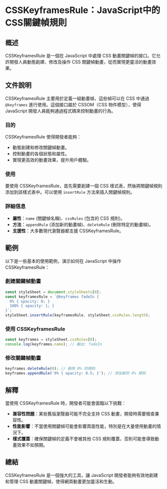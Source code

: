 <!--
Meta Description: # CSSKeyframesRule：JavaScript中的CSS關鍵幀規則 ## 概述 CSSKeyframesRule 是一個在 JavaScript 中處理 CSS 動畫關鍵幀的接口。它允許開發人員動態創建、修改及操作 CSS 關鍵幀動畫，從而實現更靈活的動畫效果。 ## 文件說明 CSSK...
Meta Keywords: csskeyframesrule, css, javascript, keyframes, stylesheet
-->

# CSSKeyframesRule：JavaScript中的CSS關鍵幀規則

## 概述
CSSKeyframesRule 是一個在 JavaScript 中處理 CSS 動畫關鍵幀的接口。它允許開發人員動態創建、修改及操作 CSS 關鍵幀動畫，從而實現更靈活的動畫效果。

## 文件說明
CSSKeyframesRule 主要用於定義一組動畫幀，這些幀可以在 CSS 中通過 `@keyframes` 進行使用。這個接口屬於 CSSOM（CSS 物件模型），使得 JavaScript 開發人員能夠通過程式碼來控制動畫的行為。

### 目的
CSSKeyframesRule 使得開發者能夠：
- 動態創建和修改關鍵幀動畫。
- 控制動畫的各個狀態和屬性。
- 實現更高效的動畫效果，提升用戶體驗。

### 使用
要使用 CSSKeyframesRule，首先需要創建一個 CSS 樣式表，然後將關鍵幀規則添加到該樣式表中。可以使用 `insertRule` 方法來插入關鍵幀規則。

### 詳細信息
- **屬性**：`name` (關鍵幀名稱)、`cssRules` (包含的 CSS 規則)。
- **方法**：`appendRule` (添加新的動畫幀)、`deleteRule` (刪除特定的動畫幀)。
- **支援性**：大多數現代瀏覽器都支援 CSSKeyframesRule。

## 範例
以下是一些基本的使用範例，演示如何在 JavaScript 中操作 CSSKeyframesRule：

### 創建關鍵幀動畫
```javascript
const styleSheet = document.styleSheets[0];
const keyframesRule = `@keyframes fadeIn {
  0% { opacity: 0; }
  100% { opacity: 1; }
}`;
styleSheet.insertRule(keyframesRule, styleSheet.cssRules.length);
```

### 使用 CSSKeyframesRule
```javascript
const keyframes = styleSheet.cssRules[0];
console.log(keyframes.name); // 輸出: fadeIn
```

### 修改關鍵幀動畫
```javascript
keyframes.deleteRule(0); // 刪除 0% 的規則
keyframes.appendRule('0% { opacity: 0.5; }'); // 添加新的 0% 規則
```

## 解釋
當使用 CSSKeyframesRule 時，開發者可能會面臨以下挑戰：
- **兼容性問題**：某些舊版瀏覽器可能不完全支持 CSS 動畫，開發時需要檢查兼容性。
- **性能影響**：不當使用關鍵幀可能會影響頁面性能，特別是在大量使用動畫的情況下。
- **樣式覆蓋**：確保關鍵幀的定義不會被其他 CSS 規則覆蓋，否則可能會導致動畫效果不如預期。

## 總結
CSSKeyframesRule 是一個強大的工具，讓 JavaScript 開發者能夠有效地創建和管理 CSS 動畫關鍵幀，使得網頁動畫更加靈活和生動。